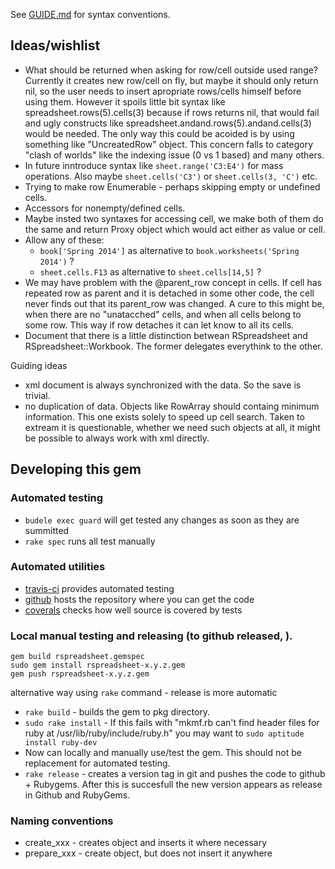 See [GUIDE.md](GUIDE.md#conventions) for syntax conventions.

## Ideas/wishlist

  * What should be returned when asking for row/cell outside used range? Currently it creates new row/cell on fly, but maybe it should only return nil, so the user needs to insert apropriate rows/cells himself before using them. However it spoils little bit syntax like spreadsheet.rows(5).cells(3) because if rows returns nil, that would fail and ugly constructs like spreadsheet.andand.rows(5).andand.cells(3) would be needed. The only way this could be acoided is by using something like "UncreatedRow" object. This concern falls to category "clash of worlds" like the indexing issue (0 vs 1 based) and many others.
  * In future inntroduce syntax like ``sheet.range('C3:E4')`` for mass operations. Also maybe ``sheet.cells('C3')`` or ``sheet.cells(3, 'C')`` etc.
  * Trying to make row Enumerable - perhaps skipping empty or undefined cells.
  * Accessors for nonempty/defined cells.
  * Maybe insted two syntaxes for accessing cell, we make both of them do the same and return Proxy object which would act either as value or cell.
  * Allow any of these:
    * ``book['Spring 2014']`` as alternative to ``book.worksheets('Spring 2014')`` ?
    * ``sheet.cells.F13`` as alternative to ``sheet.cells[14,5]`` ?
  * We may have problem with the @parent_row concept in cells. If cell has repeated row as parent and it is detached in some other code, the cell never finds out that its parent_row was changed. A cure to this might be, when there are no "unatacched" cells, and when all cells belong to some row. This way if row detaches it can let know to all its cells.
  * Document that there is a little distinction betwean RSpreadsheet and RSpreadsheet::Workbook. The former delegates everythink to the other.

Guiding ideas
  * xml document is always synchronized with the data. So the save is trivial.
  * no duplication of data. Objects like RowArray should containg minimum information. This one exists solely to speed up cell search. Taken to extream it is questionable, whether we need such objects at all, it might be possible to always work with xml directly.

    
## Developing this gem

### Automated testing

  * ``budele exec guard`` will get tested any changes as soon as they are summitted
  * ``rake spec`` runs all test manually

### Automated utilities
 
  * [travis-ci](https://travis-ci.org/gorn/rspreadsheet) provides automated testing
  * [github](https://github.com/gorn/rspreadsheet) hosts the repository where you can get the code
  * [coverals](https://coveralls.io/r/gorn/rspreadsheet) checks how well source is covered by tests

### Local manual testing and releasing (to github released, ).

    gem build rspreadsheet.gemspec
    sudo gem install rspreadsheet-x.y.z.gem
    gem push rspreadsheet-x.y.z.gem

alternative way using ``rake`` command - release is more automatic

  * ``rake build`` - builds the gem to pkg directory. 
  * ``sudo rake install`` - If this fails with "mkmf.rb can't find header files for ruby at /usr/lib/ruby/include/ruby.h" you may want to ``sudo aptitude install ruby-dev``
  * Now can locally and manually use/test the gem. This should not be replacement for automated testing. 
  * ``rake release`` - creates a version tag in git and pushes the code to github + Rubygems. After this is succesfull the new version appears as release in Github and RubyGems.



### Naming conventions

  * create_xxx - creates object and inserts it where necessary
  * prepare_xxx - create object, but does not insert it anywhere
